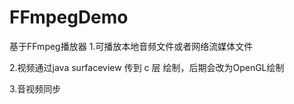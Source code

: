 # FFmpegDemo
基于FFmpeg播放器
1.可播放本地音频文件或者网络流媒体文件

2.视频通过java surfaceview 传到 c 层 绘制，后期会改为OpenGL绘制

3.音视频同步
